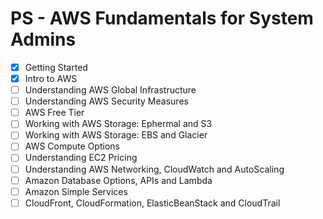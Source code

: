 # PS - AWS Fundamentals for System Admins
- [x] Getting Started
- [x] Intro to AWS
- [ ] Understanding AWS Global Infrastructure
- [ ] Understanding AWS Security Measures
- [ ] AWS Free Tier
- [ ] Working with AWS Storage: Ephermal and S3
- [ ] Working with AWS Storage: EBS and Glacier
- [ ] AWS Compute Options
- [ ] Understanding EC2 Pricing
- [ ] Understanding AWS Networking, CloudWatch and AutoScaling
- [ ] Amazon Database Options, APIs and Lambda
- [ ] Amazon Simple Services
- [ ] CloudFront, CloudFormation, ElasticBeanStack and CloudTrail
